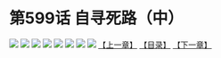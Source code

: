 # 第599话 自寻死路（中）
![](https://mhpic.xiaomingtaiji.net/comic/D/斗破苍穹拆分版/599话/1.jpg-zymk.middle.webp)
![](https://mhpic.xiaomingtaiji.net/comic/D/斗破苍穹拆分版/599话/2.jpg-zymk.middle.webp)
![](https://mhpic.xiaomingtaiji.net/comic/D/斗破苍穹拆分版/599话/3.jpg-zymk.middle.webp)
![](https://mhpic.xiaomingtaiji.net/comic/D/斗破苍穹拆分版/599话/4.jpg-zymk.middle.webp)
![](https://mhpic.xiaomingtaiji.net/comic/D/斗破苍穹拆分版/599话/5.jpg-zymk.middle.webp)
![](https://mhpic.xiaomingtaiji.net/comic/D/斗破苍穹拆分版/599话/6.jpg-zymk.middle.webp)
![](https://mhpic.xiaomingtaiji.net/comic/D/斗破苍穹拆分版/599话/7.jpg-zymk.middle.webp)
![](https://mhpic.xiaomingtaiji.net/comic/D/斗破苍穹拆分版/599话/8.jpg-zymk.middle.webp)
[【上一章】](./598.md)
[【目录】](./README.md)
[【下一章】](./600.md)
